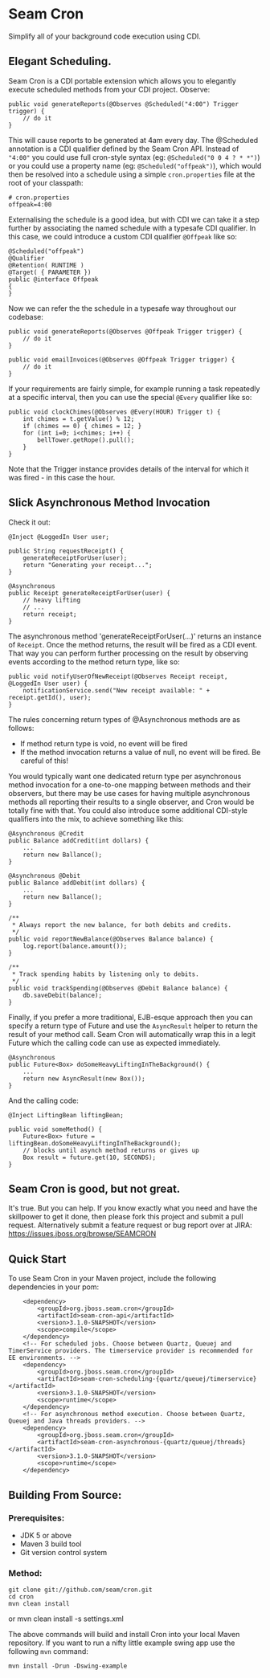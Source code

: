 # Seam Cron

Simplify all of your background code execution using CDI.

## Elegant Scheduling.

Seam Cron is a CDI portable extension which allows you to 
elegantly execute scheduled methods from your CDI project.
Observe:

    public void generateReports(@Observes @Scheduled("4:00") Trigger trigger) {
        // do it
    }

This will cause reports to be generated at 4am every day. The @Scheduled annotation is a CDI qualifier defined by the Seam Cron API.
Instead of `"4:00"` you could use full cron-style syntax (eg: `@Scheduled("0 0 4 ? * *")`)
or you could use a property name (eg: `@Scheduled("offpeak")`), which would then 
be resolved into a schedule using a simple `cron.properties` file at the root of your classpath:

    # cron.properties
    offpeak=4:00

Externalising the schedule is a good idea, but with CDI we can take it a step further by associating the named schedule with a typesafe
CDI qualifier. In this case, we could introduce a custom CDI qualifier `@Offpeak` like so:

    @Scheduled("offpeak")
    @Qualifier
    @Retention( RUNTIME )
    @Target( { PARAMETER })
    public @interface Offpeak
    {
    }

Now we can refer the the schedule in a typesafe way throughout our codebase:

    public void generateReports(@Observes @Offpeak Trigger trigger) {
        // do it
    }

    public void emailInvoices(@Observes @Offpeak Trigger trigger) {
        // do it
    }

If your requirements are fairly simple, for example running a task repeatedly at 
a specific interval, then you can use the special `@Every` qualifier like so:

    public void clockChimes(@Observes @Every(HOUR) Trigger t) { 
        int chimes = t.getValue() % 12;
        if (chimes == 0) { chimes = 12; }
        for (int i=0; i<chimes; i++) {
            bellTower.getRope().pull();
        }
    }

Note that the Trigger instance provides details of the interval for which it was fired - in this case the hour.

## Slick Asynchronous Method Invocation

Check it out:

    @Inject @LoggedIn User user;

    public String requestReceipt() {
        generateReceiptForUser(user);
        return "Generating your receipt...";
    }

    @Asynchronous
    public Receipt generateReceiptForUser(user) {
        // heavy lifting
        // ...
        return receipt;
    }

The asynchronous method 'generateReceiptForUser(...)' returns an instance of `Receipt`. Once the method returns, the result will be fired as a CDI 
event. That way you can perform further processing on the result by observing events according to the method return type, like so:

    public void notifyUserOfNewReceipt(@Observes Receipt receipt, @LoggedIn User user) {
        notificationService.send("New receipt available: " + receipt.getId(), user);
    }

The rules concerning return types of @Asynchronous methods are as follows:

* If method return type is void, no event will be fired
* If the method invocation returns a value of null, no event will be fired. Be careful of this!

You would typically want one dedicated return type per asynchronous method invocation
for a one-to-one mapping between methods and their observers, but there may be use
cases for having multiple asynchronous methods all reporting their results to a single
observer, and Cron would be totally fine with that. You could also introduce some 
additional CDI-style qualifiers into the mix, to achieve something like this:

    @Asynchronous @Credit
    public Balance addCredit(int dollars) {
        ...
        return new Ballance();
    }

    @Asynchronous @Debit
    public Balance addDebit(int dollars) {
        ...
        return new Ballance();
    }

    /**
     * Always report the new balance, for both debits and credits.
     */
    public void reportNewBalance(@Observes Balance balance) {
        log.report(balance.amount());
    }

    /**
     * Track spending habits by listening only to debits.
     */
    public void trackSpending(@Observes @Debit Balance balance) {
        db.saveDebit(balance);
    }

Finally, if you prefer a more traditional, EJB-esque approach then you can specify
a return type of Future<T> and use the `AsyncResult` helper to return the result
of your method call. Seam Cron will automatically wrap this in a legit Future<T>
which the calling code can use as expected immediately.

    @Asynchronous
    public Future<Box> doSomeHeavyLiftingInTheBackground() {
        ...
        return new AsyncResult(new Box());
    }

And the calling code:

    @Inject LiftingBean liftingBean;

    public void someMethod() {
        Future<Box> future = liftingBean.doSomeHeavyLiftingInTheBackground();
        // blocks until asynch method returns or gives up
        Box result = future.get(10, SECONDS);
    }

## Seam Cron is good, but not great.

It's true. But you can help. If you know exactly what you need and have 
the skillpower to get it done, then please fork this project and submit a pull 
request. Alternatively submit a feature request or bug report over at JIRA:
https://issues.jboss.org/browse/SEAMCRON

## Quick Start

To use Seam Cron in your Maven project, include the following dependencies in your pom:

        <dependency>
            <groupId>org.jboss.seam.cron</groupId>
            <artifactId>seam-cron-api</artifactId>
            <version>3.1.0-SNAPSHOT</version>
            <scope>compile</scope>
        </dependency>
        <!-- For scheduled jobs. Choose between Quartz, Queuej and TimerService providers. The timerservice provider is recommended for EE environments. -->
        <dependency>
            <groupId>org.jboss.seam.cron</groupId>
            <artifactId>seam-cron-scheduling-{quartz/queuej/timerservice}</artifactId>
            <version>3.1.0-SNAPSHOT</version>
            <scope>runtime</scope>
        </dependency>
        <!-- For asynchronous method execution. Choose between Quartz, Queuej and Java threads providers. -->
        <dependency>
            <groupId>org.jboss.seam.cron</groupId>
            <artifactId>seam-cron-asynchronous-{quartz/queuej/threads}</artifactId>
            <version>3.1.0-SNAPSHOT</version>
            <scope>runtime</scope>
        </dependency>

## Building From Source:

### Prerequisites: 

 * JDK 5 or above
 * Maven 3 build tool
 * Git version control system

### Method:

    git clone git://github.com/seam/cron.git
    cd cron
    mvn clean install
or
    mvn clean install -s settings.xml

The above commands will build and install Cron into your local Maven repository. 
If you want to run a nifty little example swing app use the following `mvn` command: 

    mvn install -Drun -Dswing-example
